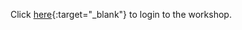 Click [here](https://labs.vocareum.com/main/main.php?m=clabide&mode=s&asnid=450426&stepid=450427){:target="_blank"} to login to the workshop.
